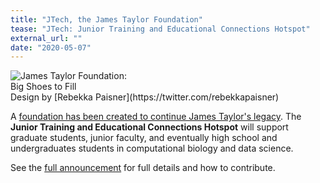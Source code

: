 ```yaml
---
title: "JTech, the James Taylor Foundation"
tease: "JTech: Junior Training and Educational Connections Hotspot"
external_url: ""
date: "2020-05-07"
---
```


<div class="float-right">
<img  src="/src/jxtx/jtech-shoes-400.png" alt="James Taylor Foundation: Big Shoes to Fill" style="max-width: 12rem" /><br />
<div class="small float-right">Design by [Rebekka Paisner](https://twitter.com/rebekkapaisner)</div>
</div>

A [foundation has been created to continue James Taylor's legacy](/src/jxtx/index.md#JTech-Junior-Training-and-Educational-Connections-Hotspot).  The **Junior Training and Educational Connections Hotspot** will support graduate students, junior faculty, and eventually high school and undergraduates students in computational biology and data science.

See the [full announcement](/src/jxtx/index.md#JTech-Junior-Training-and-Educational-Connections-Hotspot) for full details and how to contribute.
